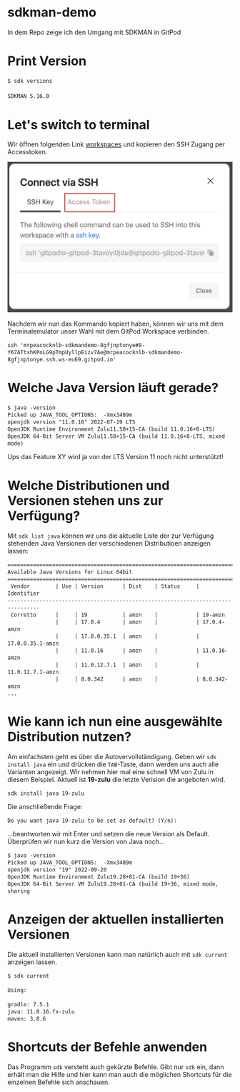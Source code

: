 # sdkman-demo

In dem Repo zeige ich den Umgang mit SDKMAN in GitPod

# Print Version

```bash
$ sdk versions

SDKMAN 5.16.0
```

# Let's switch to terminal

Wir öffnen folgenden Link [workspaces](https://gitpod.io/workspaces) und kopieren den SSH Zugang per Accesstoken.

![](/assets/screenshot.png)

Nachdem wir nun das Kommando kopiert haben, können wir uns mit dem Terminalemulator unser Wahl mit dem GitPod Workspace verbinden.

```
ssh 'mrpeacocknlb-sdkmandemo-8gfjnptonye#8-Y67ATtxhKPoLG9pTmpUyllpEizv7Ae@mrpeacocknlb-sdkmandemo-8gfjnptonye.ssh.ws-eu69.gitpod.io'
```

# Welche Java Version läuft gerade?

```
$ java -version
Picked up JAVA_TOOL_OPTIONS:  -Xmx3489m
openjdk version "11.0.16" 2022-07-19 LTS
OpenJDK Runtime Environment Zulu11.58+15-CA (build 11.0.16+8-LTS)
OpenJDK 64-Bit Server VM Zulu11.58+15-CA (build 11.0.16+8-LTS, mixed mode)
```

Ups das Feature XY wird ja von der LTS Version 11 noch nicht unterstützt!

# Welche Distributionen und Versionen stehen uns zur Verfügung?

Mit `sdk list java` können wir uns die aktuelle Liste der zur Verfügung stehenden Java Versionen der verschiedenen Distributioen anzeigen lassen:

```
================================================================================
Available Java Versions for Linux 64bit
================================================================================
 Vendor        | Use | Version      | Dist    | Status     | Identifier
--------------------------------------------------------------------------------
 Corretto      |     | 19           | amzn    |            | 19-amzn
               |     | 17.0.4       | amzn    |            | 17.0.4-amzn
               |     | 17.0.0.35.1  | amzn    |            | 17.0.0.35.1-amzn
               |     | 11.0.16      | amzn    |            | 11.0.16-amzn
               |     | 11.0.12.7.1  | amzn    |            | 11.0.12.7.1-amzn
               |     | 8.0.342      | amzn    |            | 8.0.342-amzn
...
```

# Wie kann ich nun eine ausgewählte Distribution nutzen?

Am einfachsten geht es über die Autovervollständigung. Geben wir `sdk install java` ein und drücken die `TAB`-Taste, dann werden uns auch alle Varianten angezeigt. Wir nehmen hier mal eine schnell VM von Zulu in diesem Beispiel. Aktuell ist **19-zulu** die letzte Verision die angeboten wird.

```
sdk install java 19-zulu
```

Die anschließende Frage:

```
Do you want java 19-zulu to be set as default? (Y/n):
```

...beantworten wir mit Enter und setzen die neue Version als Default. Überprüfen wir nun kurz die Version von Java noch...

```
$ java -version
Picked up JAVA_TOOL_OPTIONS:  -Xmx3489m
openjdk version "19" 2022-09-20
OpenJDK Runtime Environment Zulu19.28+81-CA (build 19+36)
OpenJDK 64-Bit Server VM Zulu19.28+81-CA (build 19+36, mixed mode, sharing
```

# Anzeigen der aktuellen installierten Versionen

Die aktuell installierten Versionen kann man natürlich auch mit `sdk current` anzeigen lassen.

```
$ sdk current

Using:

gradle: 7.5.1
java: 11.0.16.fx-zulu
maven: 3.8.6
```

# Shortcuts der Befehle anwenden

Das Programm `sdk` versteht auch gekürzte Befehle. Gibt nur `sdk` ein, dann erhält man die Hilfe und hier kann man auch die
möglichen Shortcuts für die einzelnen Befehle sich anschauen.
